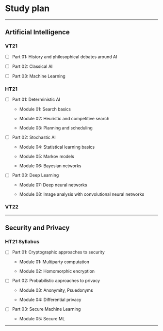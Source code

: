 # Study plan 

***
## Artificial Intelligence 

### VT21 

- [ ] Part 01: History and philosophical debates around AI 

- [ ] Part 02: Classical AI 

- [ ] Part 03: Machine Learning 

### HT21 

- [ ] Part 01: Deterministic AI 

    - Module 01: Search basics 

    - Module 02: Heuristic and competitive search

    - Module 03: Planning and scheduling

- [ ] Part 02: Stochastic AI

    - Module 04: Statistical learning basics

    - Module 05: Markov models 

    - Module 06: Bayesian networks 

- [ ] Part 03: Deep Learning

    - Module 07: Deep neural networks 

    - Module 08: Image analysis with convolutional neural networks

### VT22 


*** 
## Security and Privacy

### HT21 Syllabus

- [ ] Part 01: Cryptographic approaches to security

    - Module 01: Multiparty computation

    - Module 02: Homomorphic encryption

- [ ] Part 02: Probabilistic approaches to privacy

    - Module 03: Anonymity, Psuedonyms

    - Module 04: Differential privacy

- [ ] Part 03: Secure Machine Learning 

    - Module 05: Secure ML

***
